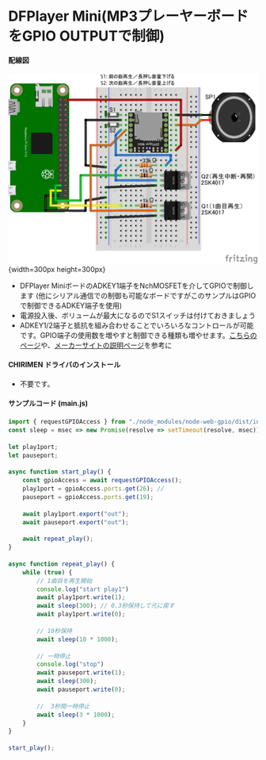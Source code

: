 # DFPlayer Mini(MP3プレーヤーボードをGPIO OUTPUTで制御)

#### 配線図

![配線図](./DFPlayer.png "schematic"){width=300px height=300px}

* DFPlayer MiniボードのADKEY1端子をNchMOSFETを介してGPIOで制御します
(他にシリアル通信での制御も可能なボードですがこのサンプルはGPIOで制御できるADKEY端子を使用)
* 電源投入後、ボリュームが最大になるのでS1スイッチは付けておきましょう
* ADKEY1/2端子と抵抗を組み合わせることでいろいろなコントロールが可能です。GPIO端子の使用数を増やすと制御できる種類も増やせます。[こちらのページ](https://chitakekoubou.blogspot.com/p/dfplayeradkeyio.html)や、[メーカーサイトの説明ページ](https://wiki.dfrobot.com/DFPlayer_Mini_SKU_DFR0299)を参考に

#### CHIRIMEN ドライバのインストール

- 不要です。

#### サンプルコード (main.js)

```javascript
import { requestGPIOAccess } from "./node_modules/node-web-gpio/dist/index.js";
const sleep = msec => new Promise(resolve => setTimeout(resolve, msec));

let play1port;
let pauseport;

async function start_play() {
    const gpioAccess = await requestGPIOAccess();
    play1port = gpioAccess.ports.get(26); // 
    pauseport = gpioAccess.ports.get(19);

    await play1port.export("out");
    await pauseport.export("out");

    await repeat_play();
}

async function repeat_play() {
    while (true) {
        // 1曲目を再生開始
        console.log("start play1")
        await play1port.write(1);
        await sleep(300); // 0.3秒保持して元に戻す
        await play1port.write(0);

        // 10秒保持
        await sleep(10 * 1000);

        // 一時停止
        console.log("stop")
        await pauseport.write(1);
        await sleep(300);
        await pauseport.write(0);

        //  3秒間一時停止
        await sleep(3 * 1000);
    }
}

start_play();
```

